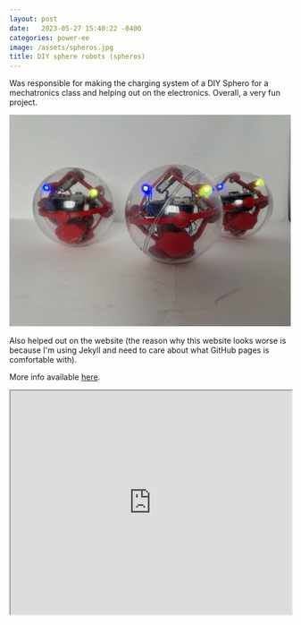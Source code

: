 ```yaml
---
layout: post
date:   2023-05-27 15:40:22 -0400
categories: power-ee
image: /assets/spheros.jpg
title: DIY sphere robots (spheros)
---
```

Was responsible for making the charging system of a DIY Sphero for a mechatronics class and helping out on the electronics.
Overall, a very fun project.

![psudo-spheros](/assets/spheros.jpg)

Also helped out on the website (the reason why this website looks worse is because I'm using Jekyll and need to care about what GitHub pages is comfortable with).

More info available [here](https://sohum-prime.github.io/pie-2023-03/).

<iframe src="https://sohum-prime.github.io/pie-2023-03/" width="100%" height="400"></iframe>
